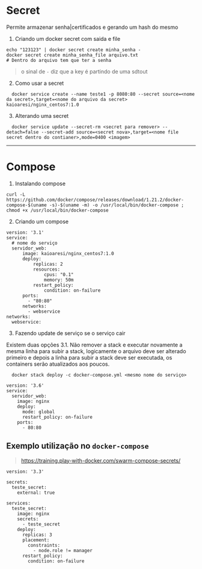 
# Secret

Permite armazenar senha|certificados e gerando um hash do mesmo

1. Criando um docker secret com saida e file

```
echo "123123" | docker secret create minha_senha -
docker secret create minha_senha_file arquivo.txt
# Dentro do arquivo tem que ter a senha
```
> o sinal de  `-` diz que a key é partindo de uma sdtout


2.  Como usar a secret

```
  docker service create --name teste1 -p 8080:80 --secret source=<nome da secret>,target=<nome do arquivo da secret> kaioaresi/nginx_centos7:1.0
```

3. Alterando uma secret
```
  docker service update --secret-rm <secret para remover> --detach=false --secret-add source=<secret nova>,target=<nome file secret dentro do contianer>,mode=0400 <imagem>
```

---

# Compose

1. Instalando compose

```
curl -L https://github.com/docker/compose/releases/download/1.21.2/docker-compose-$(uname -s)-$(uname -m) -o /usr/local/bin/docker-compose ; chmod +x /usr/local/bin/docker-compose
```
2. Criando um compose

```
version: '3.1'
service:
  # nome do serviço
  servidor_web:
      image: kaioaresi/nginx_centos7:1.0
      deploy:
          replicas: 2
          resources:
              cpus: "0.1"
              memory: 50m
          restart_policy:
              condition: on-failure
      ports:
        - "80:80"
      networks:
        - webservice
networks:
  webservice:

```
3. Fazendo update de serviço se o serviço cair

Existem duas opções
3.1. Não remover a stack e executar novamente a mesma linha para subir a stack, logicamente o arquivo deve ser alterado primeiro e depois a linha para subir a stack deve ser executada, os containers serão atualizados aos poucos.
```
  docker stack deploy -c docker-compose.yml <mesmo nome do serviço>
```

```
version: '3.6'
service:
  servidor_web:
    image: nginx
    deploy:
      mode: global
      restart_policy: on-failure
    ports:
      - 80:80
```

## Exemplo utilização no `docker-compose`

> https://training.play-with-docker.com/swarm-compose-secrets/

```
version: '3.3'

secrets:
  teste_secret:
    external: true

services:
  teste_secret:
    image: nginx    
    secrets:
      - teste_secret
    deploy:
      replicas: 3
      placement:
        constraints:
          - node.role != manager
      restart_policy:
        condition: on-failure
```










































#

